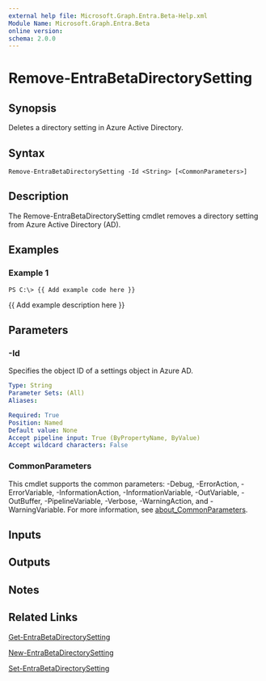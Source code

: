```yaml
---
external help file: Microsoft.Graph.Entra.Beta-Help.xml
Module Name: Microsoft.Graph.Entra.Beta
online version:
schema: 2.0.0
---
```


# Remove-EntraBetaDirectorySetting

## Synopsis
Deletes a directory setting in Azure Active Directory.

## Syntax

```
Remove-EntraBetaDirectorySetting -Id <String> [<CommonParameters>]
```

## Description
The Remove-EntraBetaDirectorySetting cmdlet removes a directory setting from Azure Active Directory (AD).

## Examples

### Example 1
```
PS C:\> {{ Add example code here }}
```

{{ Add example description here }}

## Parameters



### -Id
Specifies the object ID of a settings object in Azure AD.

```yaml
Type: String
Parameter Sets: (All)
Aliases:

Required: True
Position: Named
Default value: None
Accept pipeline input: True (ByPropertyName, ByValue)
Accept wildcard characters: False
```

### CommonParameters
This cmdlet supports the common parameters: -Debug, -ErrorAction, -ErrorVariable, -InformationAction, -InformationVariable, -OutVariable, -OutBuffer, -PipelineVariable, -Verbose, -WarningAction, and -WarningVariable. For more information, see [about_CommonParameters](https://go.microsoft.com/fwlink/?LinkID=113216).

## Inputs

## Outputs

## Notes

## Related Links

[Get-EntraBetaDirectorySetting]()

[New-EntraBetaDirectorySetting]()

[Set-EntraBetaDirectorySetting]()

